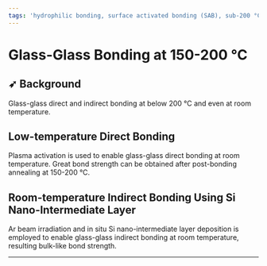 ```yaml
---
tags: 'hydrophilic bonding, surface activated bonding (SAB), sub-200 °C'
---
```


# Glass-Glass Bonding at 150-200 °C

## ➶ Background

Glass-glass direct and indirect bonding at below 200 °C and even at room temperature.

## Low-temperature Direct Bonding

Plasma activation is used to enable glass-glass direct bonding at room temperature. Great bond strength can be obtained after post-bonding annealing at 150-200 °C.

## Room-temperature Indirect Bonding Using Si Nano-Intermediate Layer

Ar beam irradiation and in situ Si nano-intermediate layer deposition is employed to enable glass-glass indirect bonding at room temperature, resulting bulk-like bond strength.

---



